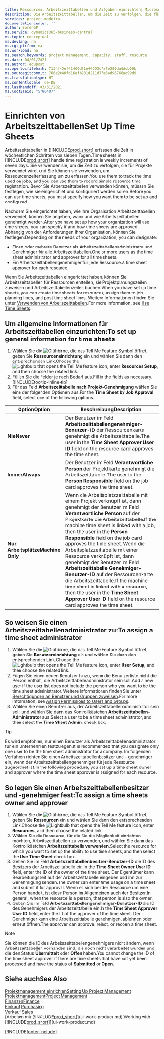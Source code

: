 ```yaml
---
title: Ressourcen, Arbeitszeittabellen und Aufgaben einrichten| Microsoft Docs
description: Die Arbeitszeittabellen, um die Zeit zu verfolgen, die für Projekte verwendet wurde und Ressourcen verwendet wurde und halfen Ihnen mit Projektmanagement, der Stellenbesetzung und der Kapazität
services: project-madeira
documentationcenter: ''
author: SorenGP
ms.service: dynamics365-business-central
ms.topic: conceptual
ms.devlang: na
ms.tgt_pltfrm: na
ms.workload: na
ms.search.keywords: project management, capacity, staff, resource
ms.date: 04/01/2021
ms.author: edupont
ms.openlocfilehash: 7134f45ef41400df1e44655d7a7e580da8dcb06b
ms.sourcegitcommit: 766e2840fd16efb901d211d7fa64d96766ac99d9
ms.translationtype: HT
ms.contentlocale: de-DE
ms.lasthandoff: 03/31/2021
ms.locfileid: "5780407"
---
```

# <a name="set-up-time-sheets"></a><span data-ttu-id="e62a7-103">Einrichten von Arbeitszeittabellen</span><span class="sxs-lookup"><span data-stu-id="e62a7-103">Set Up Time Sheets</span></span>
<span data-ttu-id="e62a7-104">Arbeitszeittabellen in [!INCLUDE[prod_short](includes/prod_short.md)] erfassen die Zeit in wöchentlichen Schritten von sieben Tagen.</span><span class="sxs-lookup"><span data-stu-id="e62a7-104">Time sheets in [!INCLUDE[prod_short](includes/prod_short.md)] handle time registration in weekly increments of seven days.</span></span> <span data-ttu-id="e62a7-105">Sie verwenden sie, um die Zeit zu verfolgen, die für Projekte verwendet wird, und Sie können sie verwenden, um Ressourcenzeiterfassung um zu erfassen.</span><span class="sxs-lookup"><span data-stu-id="e62a7-105">You use them to track the time used on jobs, and you can use them to record simple resource time registration.</span></span> <span data-ttu-id="e62a7-106">Bevor Sie Arbeitszeittabellen verwenden können, müssen Sie festlegen, wie sie eingerichtet und konfiguriert werden sollen.</span><span class="sxs-lookup"><span data-stu-id="e62a7-106">Before you can use time sheets, you must specify how you want them to be set up and configured.</span></span>

<span data-ttu-id="e62a7-107">Nachdem Sie eingerichtet haben, wie Ihre Organisation Arbeitszeittabellen verwendet, können Sie angeben, wann und wie Arbeitszeittabellen genehmigt werden.</span><span class="sxs-lookup"><span data-stu-id="e62a7-107">After you have set up how your organization will use time sheets, you can specify if and how time sheets are approved.</span></span> <span data-ttu-id="e62a7-108">Abhängig von den Anforderungen Ihrer Organisation, können Sie festlegen:</span><span class="sxs-lookup"><span data-stu-id="e62a7-108">Depending on the needs of your organization, you can designate:</span></span>

* <span data-ttu-id="e62a7-109">Einen oder mehrere Benutzer als Arbeitszeittabellenadministrator und Genehmiger für alle Arbeitszeittabellen.</span><span class="sxs-lookup"><span data-stu-id="e62a7-109">One or more users as the time sheet administrator and approver for all time sheets.</span></span>
* <span data-ttu-id="e62a7-110">Ein Arbeitszeittabellengenehmiger für jede Ressource.</span><span class="sxs-lookup"><span data-stu-id="e62a7-110">A time sheet approver for each resource.</span></span>

<span data-ttu-id="e62a7-111">Wenn Sie Arbeitszeittabellen eingerichtet haben, können Sie Arbeitszeittabellen für Ressourcen erstellen, sie Projektplanungszeilen zuweisen und Arbeitszeittabellenzeilen buchen.</span><span class="sxs-lookup"><span data-stu-id="e62a7-111">When you have set up time sheets, you can create time sheets for resources, assign them to job planning lines, and post time sheet lines.</span></span> <span data-ttu-id="e62a7-112">Weitere Informationen finden Sie unter [Verwenden von Arbeitszeittabellen](projects-how-use-time-sheets.md).</span><span class="sxs-lookup"><span data-stu-id="e62a7-112">For more information, see [Use Time Sheets](projects-how-use-time-sheets.md).</span></span>

## <a name="to-set-up-general-information-for-time-sheets"></a><span data-ttu-id="e62a7-113">Um allgemeine Informationen für Arbeitszeittabellen einzurichten:</span><span class="sxs-lookup"><span data-stu-id="e62a7-113">To set up general information for time sheets</span></span>
1. <span data-ttu-id="e62a7-114">Wählen Sie die ![Glühbirne, die das Tell Me Feature](media/ui-search/search_small.png "Was möchten Sie tun?") Symbol öffnet, geben Sie **Ressourceneinrichtung** ein und wählen Sie dann den entsprechenden Link.</span><span class="sxs-lookup"><span data-stu-id="e62a7-114">Choose the ![Lightbulb that opens the Tell Me feature](media/ui-search/search_small.png "Tell me what you want to do") icon, enter **Resources Setup**, and then choose the related link.</span></span>  
2. <span data-ttu-id="e62a7-115">Füllen Sie die Felder je nach Bedarf aus.</span><span class="sxs-lookup"><span data-stu-id="e62a7-115">Fill in the fields as necessary.</span></span> [!INCLUDE[tooltip-inline-tip](includes/tooltip-inline-tip_md.md)]
3. <span data-ttu-id="e62a7-116">Für das Feld **Arbeitszeittabelle nach Projekt-Genehmigung** wählen Sie eine der folgenden Optionen aus.</span><span class="sxs-lookup"><span data-stu-id="e62a7-116">For the **Time Sheet by Job Approval** field, select one of the following options.</span></span>

| <span data-ttu-id="e62a7-117">Option</span><span class="sxs-lookup"><span data-stu-id="e62a7-117">Option</span></span> | <span data-ttu-id="e62a7-118">Beschreibung</span><span class="sxs-lookup"><span data-stu-id="e62a7-118">Description</span></span> |
| --- | --- |
| <span data-ttu-id="e62a7-119">**Nie**</span><span class="sxs-lookup"><span data-stu-id="e62a7-119">**Never**</span></span> |<span data-ttu-id="e62a7-120">Der Benutzer im Feld **Arbeitszeittabellengenehmiger-Benutzer-ID** der Ressourcenkarte genehmigt die Arbeitszeittabelle.</span><span class="sxs-lookup"><span data-stu-id="e62a7-120">The user in the **Time Sheet Approver User ID** field on the resource card approves the time sheet.</span></span> |
| <span data-ttu-id="e62a7-121">**Immer**</span><span class="sxs-lookup"><span data-stu-id="e62a7-121">**Always**</span></span> |<span data-ttu-id="e62a7-122">Der Benutzer im Feld **Verantwortliche Person** der Projektkarte genehmigt die Arbeitszeittabelle.</span><span class="sxs-lookup"><span data-stu-id="e62a7-122">The user in the **Person Responsible** field on the job card approves the time sheet.</span></span> |
| <span data-ttu-id="e62a7-123">**Nur Arbeitsplätze**</span><span class="sxs-lookup"><span data-stu-id="e62a7-123">**Machine Only**</span></span> |<span data-ttu-id="e62a7-124">Wenn die Arbeitsplatzzeittabelle mit einem Projekt verknüpft ist, dann genehmigt der Benutzer im Feld **Verantwortliche Person** auf der Projektkarte die Arbeitszeittabelle.</span><span class="sxs-lookup"><span data-stu-id="e62a7-124">If the machine time sheet is linked with a job, then the user in the **Person Responsible** field on the job card approves the time sheet.</span></span> <span data-ttu-id="e62a7-125">Wenn die Arbeitsplatzzeittabelle mit einer Ressource verknüpft ist, dann genehmigt der Benutzer im Feld **Arbeitszeittabelle Genehmiger-Benutzer-ID** auf der Ressourcenkarte die Arbeitszeittabelle.</span><span class="sxs-lookup"><span data-stu-id="e62a7-125">If the machine time sheet is linked with a resource, then the user in the **Time Sheet Approver User ID** field on the resource card approves the time sheet.</span></span> |

## <a name="to-assign-a-time-sheet-administrator"></a><span data-ttu-id="e62a7-126">So weisen Sie einen Arbeitszeittabellenadministrator zu:</span><span class="sxs-lookup"><span data-stu-id="e62a7-126">To assign a time sheet administrator</span></span>
1. <span data-ttu-id="e62a7-127">Wählen Sie die ![Glühbirne, die das Tell Me Feature](media/ui-search/search_small.png "Was möchten Sie tun?") Symbol öffnet, geben Sie **Benutzereinrichtung** ein und wählen Sie dann den entsprechenden Link.</span><span class="sxs-lookup"><span data-stu-id="e62a7-127">Choose the ![Lightbulb that opens the Tell Me feature](media/ui-search/search_small.png "Tell me what you want to do") icon, enter **User Setup**, and then choose the related link.</span></span>  
2. <span data-ttu-id="e62a7-128">Fügen Sie einen neuen Benutzer hinzu, wenn die Benutzerliste nicht die Person enthält, die Arbeitszeittabelleadministrator sein soll.</span><span class="sxs-lookup"><span data-stu-id="e62a7-128">Add a new user if the user list does not include the person who you want to be the time sheet administrator.</span></span> <span data-ttu-id="e62a7-129">Weitere Informationen finden Sie unter [Berechtigungen an Benutzer und Gruppen zuweisen](ui-define-granular-permissions.md).</span><span class="sxs-lookup"><span data-stu-id="e62a7-129">For more information, see [Assign Permissions to Users and Groups](ui-define-granular-permissions.md).</span></span>
3. <span data-ttu-id="e62a7-130">Wählen Sie einen Benutzer aus, der Arbeitszeittabellenadministrator sein soll, und wählen Sie dann das Kontrollkästchen **Arbeitszeittabellen-Administrator** aus.</span><span class="sxs-lookup"><span data-stu-id="e62a7-130">Select a user to be a time sheet administrator, and then select the **Time Sheet Admin.** check box.</span></span>  

> [!TIP]  
>   <span data-ttu-id="e62a7-131">Es wird empfohlen, nur einen Benutzer als Arbeitszeittabellenadministrator für ein Unternehmen festzulegen.</span><span class="sxs-lookup"><span data-stu-id="e62a7-131">It is recommended that you designate only one user to be the time sheet administrator for a company.</span></span> <span data-ttu-id="e62a7-132">Im folgenden Verfahren richten Sie einen Arbeitszeittabellenbesitzer und - genehmiger ein, wenn der Arbeitszeittabellengenehmiger für jede Ressource zugeordnet ist.</span><span class="sxs-lookup"><span data-stu-id="e62a7-132">In the following procedure, you set up a time sheet owner and approver where the time sheet approver is assigned for each resource.</span></span>  

## <a name="to-assign-a-time-sheets-owner-and-approver"></a><span data-ttu-id="e62a7-133">So legen Sie einen Arbeitszeittabellenbesitzer und -genehmiger fest:</span><span class="sxs-lookup"><span data-stu-id="e62a7-133">To assign a time sheets owner and approver</span></span>
1. <span data-ttu-id="e62a7-134">Wählen Sie die ![Glühbirne, die das Tell Me Feature](media/ui-search/search_small.png "Was möchten Sie tun?") Symbol öffnet, geben Sie **Ressourcen** ein und wählen Sie dann den entsprechenden Link.</span><span class="sxs-lookup"><span data-stu-id="e62a7-134">Choose the ![Lightbulb that opens the Tell Me feature](media/ui-search/search_small.png "Tell me what you want to do") icon, enter **Resources**, and then choose the related link.</span></span>
2. <span data-ttu-id="e62a7-135">Wählen Sie die Ressource, für die Sie die Möglichkeit einrichten möchten, Arbeitszeittabellen zu verwenden, und wählen Sie dann das Kontrollkästchen **Arbeitszeittabelle verwenden**.</span><span class="sxs-lookup"><span data-stu-id="e62a7-135">Select the resource for which you want to set up the ability to use time sheets, and then select the **Use Time Sheet** check box.</span></span>  
3. <span data-ttu-id="e62a7-136">Geben Sie im Feld **Arbeitszeittabellenbesitzer-Benutzer-ID** die ID des Besitzers der Arbeitszeittabelle ein.</span><span class="sxs-lookup"><span data-stu-id="e62a7-136">In the **Time Sheet Owner User ID** field, enter the ID of the owner of the time sheet.</span></span> <span data-ttu-id="e62a7-137">Der Eigentümer kann Bearbeitungszeit auf der Arbeitszeittabelle eingeben und ihn zur Genehmigung senden.</span><span class="sxs-lookup"><span data-stu-id="e62a7-137">The owner can enter time usage on a time sheet and submit it for approval.</span></span> <span data-ttu-id="e62a7-138">Wenn es sich bei der Ressource um eine Person handelt, ist diese Person im Allgemeinen auch der Besitzer.</span><span class="sxs-lookup"><span data-stu-id="e62a7-138">In general, when the resource is a person, that person is also the owner.</span></span>  
4. <span data-ttu-id="e62a7-139">Geben Sie im Feld **Arbeitszeittabellengenehmiger-Benutzer-ID** die ID des Genehmigers der Arbeitszeittabelle ein.</span><span class="sxs-lookup"><span data-stu-id="e62a7-139">In the **Time Sheet Approver User ID** field, enter the ID of the approver of the time sheet.</span></span> <span data-ttu-id="e62a7-140">Der Genehmiger kann eine Arbeitszeittabelle genehmigen, ablehnen oder erneut öffnen.</span><span class="sxs-lookup"><span data-stu-id="e62a7-140">The approver can approve, reject, or reopen a time sheet.</span></span>  

> [!NOTE]  
>   <span data-ttu-id="e62a7-141">Sie können die ID des Arbeitszeittabellengenehmigers nicht ändern, wenn Arbeitszeittabellen vorhanden sind, die noch nicht verarbeitet wurden und die den Status **Übermittelt** oder **Offen** haben.</span><span class="sxs-lookup"><span data-stu-id="e62a7-141">You cannot change the ID of the time sheet approver if there are time sheets that have not yet been processed and have the status of **Submitted** or **Open**.</span></span>

## <a name="see-also"></a><span data-ttu-id="e62a7-142">Siehe auch</span><span class="sxs-lookup"><span data-stu-id="e62a7-142">See Also</span></span>
[<span data-ttu-id="e62a7-143">Projektmanagement einrichten</span><span class="sxs-lookup"><span data-stu-id="e62a7-143">Setting Up Project Management</span></span>](projects-setup-projects.md)  
[<span data-ttu-id="e62a7-144">Projektmanagement</span><span class="sxs-lookup"><span data-stu-id="e62a7-144">Project Management</span></span>](projects-manage-projects.md)  
[<span data-ttu-id="e62a7-145">Finanzen</span><span class="sxs-lookup"><span data-stu-id="e62a7-145">Finance</span></span>](finance.md)  
<span data-ttu-id="e62a7-146">[Einkauf](purchasing-manage-purchasing.md)       </span><span class="sxs-lookup"><span data-stu-id="e62a7-146">[Purchasing](purchasing-manage-purchasing.md)       </span></span>  
<span data-ttu-id="e62a7-147">[Verkauf](sales-manage-sales.md)    </span><span class="sxs-lookup"><span data-stu-id="e62a7-147">[Sales](sales-manage-sales.md)    </span></span>  
<span data-ttu-id="e62a7-148">[Arbeiten mit [!INCLUDE[prod_short](includes/prod_short.md)]](ui-work-product.md)</span><span class="sxs-lookup"><span data-stu-id="e62a7-148">[Working with [!INCLUDE[prod_short](includes/prod_short.md)]](ui-work-product.md)</span></span>  


[!INCLUDE[footer-include](includes/footer-banner.md)]